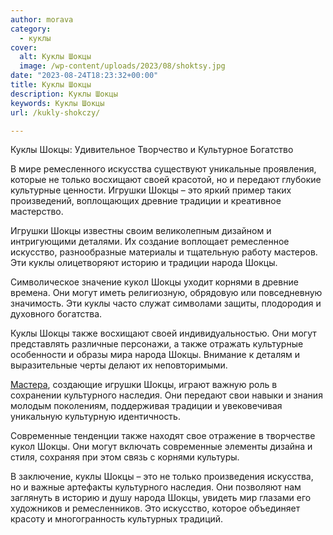 ```yaml
---
author: morava
category:
  - куклы
cover:
  alt: Куклы Шокцы
  image: /wp-content/uploads/2023/08/shoktsy.jpg
date: "2023-08-24T18:23:32+00:00"
title: Куклы Шокцы
description: Куклы Шокцы
keywords: Куклы Шокцы
url: /kukly-shokczy/

---
```

Куклы Шокцы: Удивительное Творчество и Культурное Богатство

В мире ремесленного искусства существуют уникальные проявления, которые не только восхищают своей красотой, но и передают глубокие культурные ценности. Игрушки Шокцы – это яркий пример таких произведений, воплощающих древние традиции и креативное мастерство.

Игрушки Шокцы известны своим великолепным дизайном и интригующими деталями. Их создание воплощает ремесленное искусство, разнообразные материалы и тщательную работу мастеров. Эти куклы олицетворяют историю и традиции народа Шокцы.

Символическое значение кукол Шокцы уходит корнями в древние времена. Они могут иметь религиозную, обрядовую или повседневную значимость. Эти куклы часто служат символами защиты, плодородия и духовного богатства.

Куклы Шокцы также восхищают своей индивидуальностью. Они могут представлять различные персонажи, а также отражать культурные особенности и образы мира народа Шокцы. Внимание к деталям и выразительные черты делают их неповторимыми.

[Мастера](https://stranamasterov.ru/index.html), создающие игрушки Шокцы, играют важную роль в сохранении культурного наследия. Они передают свои навыки и знания молодым поколениям, поддерживая традиции и увековечивая уникальную культурную идентичность.

Современные тенденции также находят свое отражение в творчестве кукол Шокцы. Они могут включать современные элементы дизайна и стиля, сохраняя при этом связь с корнями культуры.

В заключение, куклы Шокцы – это не только произведения искусства, но и важные артефакты культурного наследия. Они позволяют нам заглянуть в историю и душу народа Шокцы, увидеть мир глазами его художников и ремесленников. Это искусство, которое объединяет красоту и многогранность культурных традиций.
